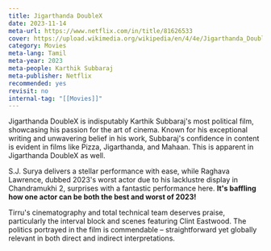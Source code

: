 ```yaml
---
title: Jigarthanda DoubleX
date: 2023-11-14
meta-url: https://www.netflix.com/in/title/81626533
cover: https://upload.wikimedia.org/wikipedia/en/4/4e/Jigarthanda_DoubleX.jpg
category: Movies
meta-lang: Tamil
meta-year: 2023
meta-people: Karthik Subbaraj
meta-publisher: Netflix
recommended: yes
revisit: no
internal-tag: "[[Movies]]"
---
```



Jigarthanda DoubleX is indisputably Karthik Subbaraj's most political film, showcasing his passion for the art of cinema. Known for his exceptional writing and unwavering belief in his work, Subbaraj's confidence in content is evident in films like Pizza, Jigarthanda, and Mahaan. This is apparent in Jigarthanda DoubleX as well.

S.J. Surya delivers a stellar performance with ease, while Raghava Lawrence, dubbed 2023's worst actor due to his lacklustre display in Chandramukhi 2, surprises with a fantastic performance here. **It's baffling how one actor can be both the best and worst of 2023!**

Tirru's cinematography and total technical team deserves praise, particularly the interval block and scenes featuring Clint Eastwood. The politics portrayed in the film is commendable – straightforward yet globally relevant in both direct and indirect interpretations.